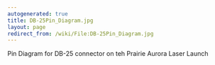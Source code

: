 ```yaml
---
autogenerated: true
title: DB-25Pin_Diagram.jpg
layout: page
redirect_from: /wiki/File:DB-25Pin_Diagram.jpg
---
```


Pin Diagram for DB-25 connector on teh Prairie Aurora Laser Launch
